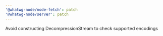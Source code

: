 ```yaml
---
'@whatwg-node/node-fetch': patch
'@whatwg-node/server': patch
---
```


Avoid constructing DecompressionStream to check supported encodings
